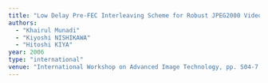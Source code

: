 ```yaml
---
title: "Low Delay Pre-FEC Interleaving Scheme for Robust JPEG2000 Video Streaming in Packet Loss Environment"
authors:
  - "Khairul Munadi"
  - "Kiyoshi NISHIKAWA"
  - "Hitoshi KIYA"
year: 2006
type: "international"
venue: "International Workshop on Advanced Image Technology, pp. S04-7, Okinawa, Japan, 2006-01-09."
---
```

